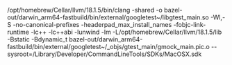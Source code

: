 /opt/homebrew/Cellar/llvm/18.1.5/bin/clang -shared -o bazel-out/darwin_arm64-fastbuild/bin/external/googletest~/libgtest_main.so -Wl,-S -no-canonical-prefixes -headerpad_max_install_names -fobjc-link-runtime -lc++ -lc++abi -lunwind -lm -L/opt/homebrew/Cellar/llvm/18.1.5/lib -Bstatic -Bdynamic_t bazel-out/darwin_arm64-fastbuild/bin/external/googletest~/_objs/gtest_main/gmock_main.pic.o --sysroot=/Library/Developer/CommandLineTools/SDKs/MacOSX.sdk 